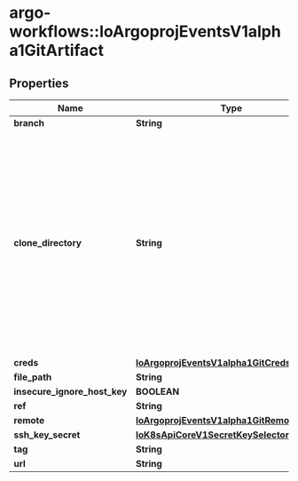 # argo-workflows::IoArgoprojEventsV1alpha1GitArtifact

## Properties
Name | Type | Description | Notes
------------ | ------------- | ------------- | -------------
**branch** | **String** |  | [optional] 
**clone_directory** | **String** | Directory to clone the repository. We clone complete directory because GitArtifact is not limited to any specific Git service providers. Hence we don&#39;t use any specific git provider client. | [optional] 
**creds** | [**IoArgoprojEventsV1alpha1GitCreds**](IoArgoprojEventsV1alpha1GitCreds.md) |  | [optional] 
**file_path** | **String** |  | [optional] 
**insecure_ignore_host_key** | **BOOLEAN** |  | [optional] 
**ref** | **String** |  | [optional] 
**remote** | [**IoArgoprojEventsV1alpha1GitRemoteConfig**](IoArgoprojEventsV1alpha1GitRemoteConfig.md) |  | [optional] 
**ssh_key_secret** | [**IoK8sApiCoreV1SecretKeySelector**](IoK8sApiCoreV1SecretKeySelector.md) |  | [optional] 
**tag** | **String** |  | [optional] 
**url** | **String** |  | [optional] 


